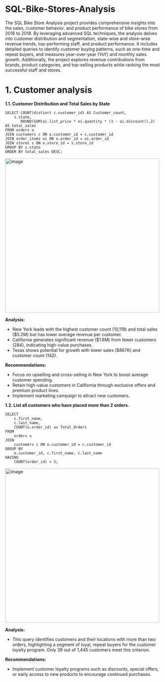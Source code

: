 # SQL-Bike-Stores-Analysis

The SQL Bike Store Analysis project provides comprehensive insights into the sales, customer behavior, and product performance of bike stores from 2016 to 2018. By leveraging advanced SQL techniques, the analysis delves into  customer distribution and segmentation, state-wise and store-wise revenue trends, top-performing staff, and product performance. It includes detailed queries to identify customer buying patterns, such as one-time and repeat buyers, and measures year-over-year (YoY) and monthly sales growth. Additionally, the project explores revenue contributions from brands, product categories, and top-selling products while ranking the most successful staff and stores.

# 1. Customer analysis
**1.1. Customer Distribution and Total Sales by State**
```
SELECT COUNT(distinct c.customer_id) AS Customer_count,
    s.state,
       ROUND(SUM(oi.list_price * oi.quantity * (1 - oi.discount)),2) AS total_sales
FROM orders o
JOIN customers c ON o.customer_id = c.customer_id
JOIN order_items oi ON o.order_id = oi.order_id
JOIN stores s ON o.store_id = s.store_id
GROUP BY s.state
ORDER BY total_sales DESC;
```

<img width="500" alt="image" src="https://github.com/user-attachments/assets/8a1f2470-29c0-491e-bf0b-1920a6a56613">

**Analysis:**
- New York leads with the highest customer count (10,119) and total sales ($5.2M) but has lower average revenue per customer.
- California generates significant revenue ($1.6M) from fewer customers (284), indicating high-value purchases.
- Texas shows potential for growth with lower sales ($867K) and customer count (142).

**Recommendations:**
- Focus on upselling and cross-selling in New York to boost average customer spending.
- Retain high-value customers in California through exclusive offers and premium product lines.
- Implement marketing campaign to attract new customers.

**1.2. List all customers who have placed more than 2 orders.**
```
SELECT 
	c.first_name,
	c.last_name, 
	COUNT(o.order_id) as Total_Orders
FROM 
	orders o 
JOIN 
	customers c ON o.customer_id = c.customer_id 
GROUP BY 
	o.customer_id, c.first_name, c.last_name
HAVING 
	COUNT(order_id) > 2;
```
<img width="500" alt="image" src="https://github.com/user-attachments/assets/ab2107eb-7cce-4ac4-b5fe-4d1b2aa1fdc6">


**Analysis:**
- This query identifies customers and their locations with more than two orders, highlighting a segment of loyal, repeat buyers for the customer loyalty program. Only 39 out of 1,445 customers meet this criterion. 

**Recommendations:**
- Implement customer loyalty programs such as discounts, special offers, or early access to new products to encourage continued purchases.


